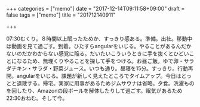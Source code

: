 +++
categories = ["memo"]
date = "2017-12-14T09:11:58+09:00"
draft = false
tags = ["memo"]
title = "201712140911"

+++

07:30むくり。８時間以上眠ったためか、すっきり感ある。準備。出社。移動中は動画を見て過ごす。到着。ひたすらangularをいじる。やることがあるんだかないのだかわからない感覚に陥る。だいたいこういうときに手を抜くとひどいことになるため、無理くりやることを探して手をつける。お昼ご飯。ゆで卵・サラダチキン・サラダ・野菜ジュース。いつも通り。昼寝を15分。すっきり。行動再開。angularをいじる。課題が新しく見えたところでタイムアップ。今日はとっとと退散する。帰宅。実家に用事があるためジムサウナは省略。夕食。洗濯ものを回したり、Amazonの段ボールを解体したりして過ごす。眠気があるため22:30おねむ。そして今。
